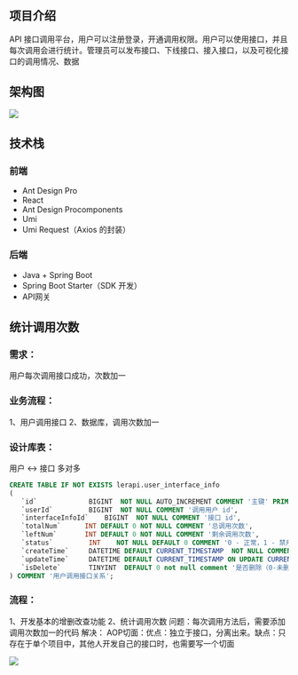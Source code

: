 ## 项目介绍

API 接口调用平台，用户可以注册登录，开通调用权限。用户可以使用接口，并且每次调用会进行统计。管理员可以发布接口、下线接口、接入接口，以及可视化接口的调用情况、数据

## 架构图

![](https://cdn.nlark.com/yuque/0/2024/jpeg/40918944/1716890504426-d2ab9d0a-a308-41e9-b041-1a20271fe6c7.jpeg)

## 技术栈

### 前端

- Ant Design Pro
- React
- Ant Design Procomponents
- Umi
- Umi Request（Axios 的封装）

### 

### 后端
- Java + Spring Boot
- Spring Boot Starter（SDK 开发）
- API网关
## 统计调用次数

### 需求：

用户每次调用接口成功，次数加一

### 业务流程：

1、用户调用接口
2、数据库，调用次数加一

### 设计库表：

用户 <-> 接口
多对多

```sql
CREATE TABLE IF NOT EXISTS lerapi.user_interface_info
(
   `id`             BIGINT  NOT NULL AUTO_INCREMENT COMMENT '主键' PRIMARY KEY,
   `userId`         BIGINT  NOT NULL COMMENT '调用用户 id',
   `interfaceInfoId`    BIGINT  NOT NULL COMMENT '接口 id',
   `totalNum`      INT DEFAULT 0 NOT NULL COMMENT '总调用次数',      
   `leftNum`       INT DEFAULT 0 NOT NULL COMMENT '剩余调用次数',       
   `status`         INT    NOT NULL DEFAULT 0 COMMENT '0 - 正常，1 - 禁用）',
   `createTime`     DATETIME DEFAULT CURRENT_TIMESTAMP  NOT NULL COMMENT '创建时间',
   `updateTime`     DATETIME DEFAULT CURRENT_TIMESTAMP ON UPDATE CURRENT_TIMESTAMP NOT NULL COMMENT '更新时间',
   `isDelete`       TINYINT  DEFAULT 0 not null comment '是否删除（0-未删，1-已删）'   
) COMMENT '用户调用接口关系';

```

### 流程：

1、开发基本的增删改查功能
2、统计调用次数
问题：每次调用方法后，需要添加调用次数加一的代码
解决：
AOP切面：优点：独立于接口，分离出来。缺点：只存在于单个项目中，其他人开发自己的接口时，也需要写一个切面

![](https://cdn.nlark.com/yuque/0/2024/jpeg/40918944/1716193963144-ae264649-1566-45a7-adcf-cb7f66f66949.jpeg)
